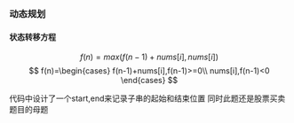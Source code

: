 ### 动态规划
#### 状态转移方程
$$f(n)=max(f(n-1)+nums[i],nums[i])$$
$$ f(n)=\begin{cases}
f(n-1)+nums[i],f(n-1)>=0\\
nums[i],f(n-1)<0
\end{cases}
$$

代码中设计了一个start,end来记录子串的起始和结束位置
同时此题还是股票买卖题目的母题